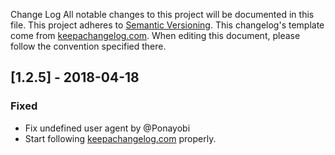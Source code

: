 Change Log
All notable changes to this project will be documented in this file.
This project adheres to [Semantic Versioning](http://semver.org/).
This changelog's template come from [keepachangelog.com](http://keepachangelog.com/). When editing this document, please follow the convention specified there.

## [1.2.5] - 2018-04-18
### Fixed
- Fix undefined user agent by @Ponayobi
- Start following [keepachangelog.com](http://keepachangelog.com/) properly.
